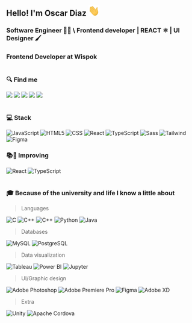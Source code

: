 ## Hello! I'm <b>Oscar Diaz</b> <img src="https://raw.githubusercontent.com/OscarFDiaz/OscarFDiaz/master/assets/wave.gif" width="30">

### Software Engineer 👨‍🎓 \ Frontend developer | REACT ⚛ | UI Designer 🖌
### Frontend Developer at Wispok

#

### 🔍 Find me

[<img src="https://img.shields.io/badge/linkedin-0e76a8?style=for-the-badge&logo=Linkedin&logoColor=white&labelColor=101010">](https://www.linkedin.com/in/oscarfcodiaz/)
[<img src="https://img.shields.io/badge/Google_Play-414141?style=for-the-badge&logo=Google-Play&logoColor=white&labelColor=101010">](https://play.google.com/store/apps/details?id=com.oscar.diaz)
[<img src="https://img.shields.io/badge/Twitter-1DA1F2?style=for-the-badge&logo=Twitter&logoColor=white&labelColor=101010">](https://twitter.com/OscarOFDA)
[<img src="https://img.shields.io/badge/Instagram-E4405F?style=for-the-badge&logo=Instagram&logoColor=white&labelColor=101010">](https://www.instagram.com/oscarf.diaza/)
[<img src="https://img.shields.io/badge/Behance-1769FF?style=for-the-badge&logo=Behance&logoColor=white&labelColor=101010">](https://www.behance.net/oscarofda)

#

### 💻 Stack

![JavaScript](https://img.shields.io/badge/Javascript-F7DF1E?style=for-the-badge&logo=JavaScript&logoColor=white&labelColor=101010)
![HTML5](https://img.shields.io/badge/HTML5-E34F26?style=for-the-badge&logo=HTML5&logoColor=white&labelColor=101010)
![CSS](https://img.shields.io/badge/css-1572B6?style=for-the-badge&logo=CSS3&logoColor=white&labelColor=101010)
![React](https://img.shields.io/badge/React-61DAFB?style=for-the-badge&logo=React&logoColor=white&labelColor=101010)
![TypeScript](https://img.shields.io/badge/TypeScript-3178C6?style=for-the-badge&logo=TypeScript&logoColor=white&labelColor=101010)
![Sass](https://img.shields.io/badge/Sass-CC6699?style=for-the-badge&logo=Sass&logoColor=white&labelColor=101010)
![Tailwind](https://img.shields.io/badge/Tailwind-38B2AC?style=for-the-badge&logo=tailwind-css&logoColor=white&labelColor=101010)
![Figma](https://img.shields.io/badge/Figma-F24E1E?style=for-the-badge&logo=Figma&logoColor=white&labelColor=101010)

### 📚🧠 Improving

![React](https://img.shields.io/badge/React-61DAFB?style=for-the-badge&logo=React&logoColor=white&labelColor=101010)
![TypeScript](https://img.shields.io/badge/TypeScript-3178C6?style=for-the-badge&logo=TypeScript&logoColor=white&labelColor=101010)

#

### 🎓 Because of the university and life I know a little about

> Languages

![C](https://img.shields.io/badge/C-A8B9CC?style=for-the-badge&logo=C&logoColor=white&labelColor=101010)
![C++](https://img.shields.io/badge/C++-00599C?style=for-the-badge&logo=Cplusplus&logoColor=white&labelColor=101010)
![C++](https://img.shields.io/badge/C_Sharp-239120?style=for-the-badge&logo=Csharp&logoColor=white&labelColor=101010)
![Python](https://img.shields.io/badge/Python-3776AB?style=for-the-badge&logo=Python&logoColor=white&labelColor=101010)
![Java](https://img.shields.io/badge/Java-007396?style=for-the-badge&logo=openjdk&logoColor=white&labelColor=101010)

> Databases

![MySQL](https://img.shields.io/badge/MySQL-4479A1?style=for-the-badge&logo=MySQL&logoColor=white&labelColor=101010)
![PostgreSQL](https://img.shields.io/badge/PostgreSQL-4169E1?style=for-the-badge&logo=PostgreSQL&logoColor=white&labelColor=101010)

> Data visualization

![Tableau](https://img.shields.io/badge/Tableau-E97627?style=for-the-badge&logo=Tableau&logoColor=white&labelColor=101010)
![Power BI](https://img.shields.io/badge/Power_BI-F2C811?style=for-the-badge&logo=Power-BI&logoColor=white&labelColor=101010)
![Jupyter](https://img.shields.io/badge/Jupyter-F37626?style=for-the-badge&logo=Jupyter&logoColor=white&labelColor=101010)

> UI/Graphic design

![Adobe Photoshop](https://img.shields.io/badge/Adobe_Photoshop-31A8FF?style=for-the-badge&logo=Adobe-Photoshop&logoColor=white&labelColor=101010)
![Adobe Premiere Pro](https://img.shields.io/badge/Adobe_Premiere_Pro-31A8FF?style=for-the-badge&logo=Adobe-Premiere-Pro&logoColor=white&labelColor=101010)
![Figma](https://img.shields.io/badge/Figma-F24E1E?style=for-the-badge&logo=Figma&logoColor=white&labelColor=101010)
![Adobe XD](https://img.shields.io/badge/Adobe_XD-FF61F6?style=for-the-badge&logo=Adobe-XD&logoColor=white&labelColor=101010)

> Extra

![Unity](https://img.shields.io/badge/Unity-FFFFFF?style=for-the-badge&logo=Unity&logoColor=white&labelColor=101010)
![Apache Cordova](https://img.shields.io/badge/Apache_Cordova-E8E8E8?style=for-the-badge&logo=Apache-Cordova&logoColor=white&labelColor=101010)

<!-- Hello!, thanks for view the soul of my readme, feel free to copy whatever you need>
